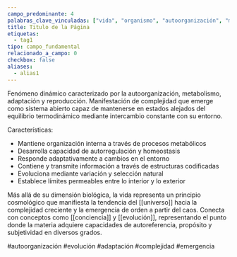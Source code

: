 ```yaml
---
campo_predominante: 4
palabras_clave_vinculadas: ["vida", "organismo", "autoorganización", "metabolismo", "adaptación", "reproducción"]
title: Titulo de la Página
etiquetas:
  - tag1
tipo: campo_fundamental
relacionado_a_campo: 0
checkbox: false
aliases:
  - alias1
---
```

Fenómeno dinámico caracterizado por la autoorganización, metabolismo, adaptación y reproducción. Manifestación de complejidad que emerge como sistema abierto capaz de mantenerse en estados alejados del equilibrio termodinámico mediante intercambio constante con su entorno.

Características:
- Mantiene organización interna a través de procesos metabólicos
- Desarrolla capacidad de autorregulación y homeostasis
- Responde adaptativamente a cambios en el entorno
- Contiene y transmite información a través de estructuras codificadas
- Evoluciona mediante variación y selección natural
- Establece límites permeables entre lo interior y lo exterior

Más allá de su dimensión biológica, la vida representa un principio cosmológico que manifiesta la tendencia del [[universo]] hacia la complejidad creciente y la emergencia de orden a partir del caos. Conecta con conceptos como [[conciencia]] y [[evolución]], representando el punto donde la materia adquiere capacidades de autoreferencia, propósito y subjetividad en diversos grados.

#autoorganización #evolución #adaptación #complejidad #emergencia

